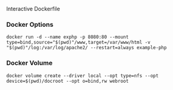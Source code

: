Interactive
Dockerfile

### Docker Options
```
docker run -d --name exphp -p 8080:80 --mount type=bind,source="$(pwd)"/www,target=/var/www/html -v "$(pwd)"/log:/var/log/apache2/ --restart=always example-php
```

### Docker Volume
```
docker volume create --driver local --opt type=nfs --opt device=$(pwd)/docroot --opt o=bind,rw webroot
```